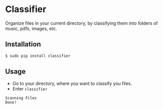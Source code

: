# Classifier
Organize files in your current directory, by classifying them into folders of music, pdfs, images, etc.

## Installation
```sh
$ sudo pip install classifier
```

## Usage
* Go to your directory, where you want to classify you files.
* Enter `classifier`
``` 
Scanning Files
Done!
```


